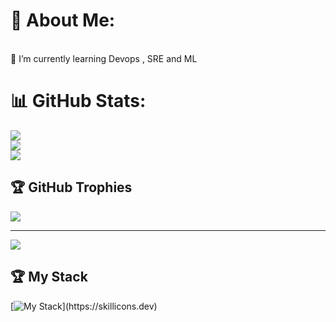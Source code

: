 # 💫 About Me:
<br>🌱 I’m currently learning Devops , SRE and ML<br>

# 📊 GitHub Stats:
![](https://github-readme-stats.vercel.app/api?username=ravin00&theme=default_repocard&hide_border=false&include_all_commits=true&count_private=true)<br/>
![](https://nirzak-streak-stats.vercel.app/?user=ravin00&theme=default_repocard&hide_border=false)<br/>
![](https://github-readme-stats.vercel.app/api/top-langs/?username=ravin00&theme=default_repocard&hide_border=false&include_all_commits=true&count_private=true&layout=compact)

## 🏆 GitHub Trophies
![](https://github-profile-trophy.vercel.app/?username=ravin00&theme=default&no-frame=false&no-bg=false&margin-w=4)

---
[![](https://visitcount.itsvg.in/api?id=ravin00&icon=4&color=0)](https://visitcount.itsvg.in)

<!-- Proudly created with GPRM ( https://gprm.itsvg.in ) -->

## 🏆 My Stack
[![My Stack](https://skillicons.dev/icons?i=js,html,css,js,ts,nextjs,react,)](https://skillicons.dev)
